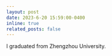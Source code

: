 ```yaml
---
layout: post
date: 2023-6-20 15:59:00-0400
inline: true
related_posts: false
---
```


I graduated from Zhengzhou University.
